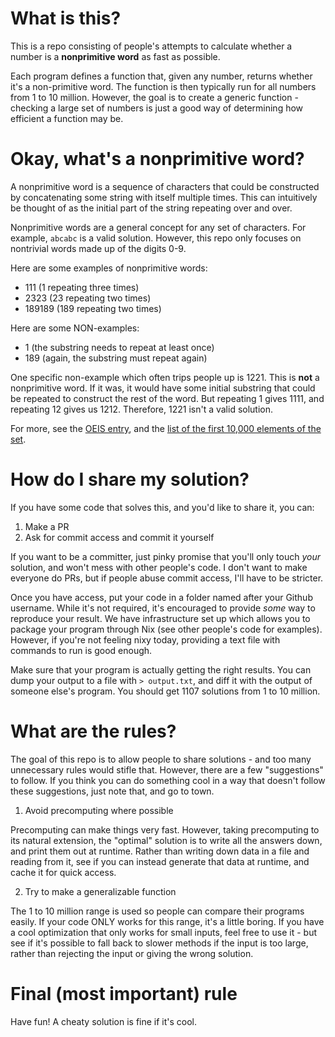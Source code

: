 # What is this?

This is a repo consisting of people's attempts to calculate whether a number is
a **nonprimitive word** as fast as possible.

Each program defines a function that, given any number, returns whether it's a
non-primitive word. The function is then typically run for all numbers from
1 to 10 million. However, the goal is to create a generic function - checking a
large set of numbers is just a good way of determining how efficient a function
may be.

# Okay, what's a nonprimitive word?

A nonprimitive word is a sequence of characters that could be constructed by
concatenating some string with itself multiple times. This can intuitively be
thought of as the initial part of the string repeating over and over.

Nonprimitive words are a general concept for any set of characters. For example,
`abcabc` is a valid solution. However, this repo only focuses on nontrivial
words made up of the digits 0-9.

Here are some examples of nonprimitive words:

- 111 (1 repeating three times)
- 2323 (23 repeating two times)
- 189189 (189 repeating two times)

Here are some NON-examples:

- 1 (the substring needs to repeat at least once)
- 189 (again, the substring must repeat again)

One specific non-example which often trips people up is 1221. This is **not** a
nonprimitive word. If it was, it would have some initial substring that could be
repeated to construct the rest of the word. But repeating 1 gives 1111, and
repeating 12 gives us 1212. Therefore, 1221 isn't a valid solution.

For more, see the [OEIS entry](https://oeis.org/A239019), and the [list of
the first 10,000 elements of the set](https://oeis.org/A239019/b239019.txt).

# How do I share my solution?

If you have some code that solves this, and you'd like to share it, you can:

1. Make a PR
1. Ask for commit access and commit it yourself

If you want to be a committer, just pinky promise that you'll only touch *your*
solution, and won't mess with other people's code. I don't want to make everyone
do PRs, but if people abuse commit access, I'll have to be stricter.

Once you have access, put your code in a folder named after your Github
username. While it's not required, it's encouraged to provide _some_ way to
reproduce your result. We have infrastructure set up which allows you to package
your program through Nix (see other people's code for examples). However, if
you're not feeling nixy today, providing a text file with commands to run is
good enough.

Make sure that your program is actually getting the right results. You can dump
your output to a file with `> output.txt`, and diff it with the output of
someone else's program. You should get 1107 solutions from 1 to 10 million.

# What are the rules?

The goal of this repo is to allow people to share solutions - and too many
unnecessary rules would stifle that. However, there are a few "suggestions" to
follow. If you think you can do something cool in a way that doesn't follow
these suggestions, just note that, and go to town.

1. Avoid precomputing where possible

Precomputing can make things very fast. However, taking precomputing to its
natural extension, the "optimal" solution is to write all the answers down, and
print them out at runtime. Rather than writing down data in a file and reading
from it, see if you can instead generate that data at runtime, and cache it for
quick access.

2. Try to make a generalizable function

The 1 to 10 million range is used so people can compare their programs easily.
If your code ONLY works for this range, it's a little boring. If you have a cool
optimization that only works for small inputs, feel free to use it - but see if
it's possible to fall back to slower methods if the input is too large, rather
than rejecting the input or giving the wrong solution.

# Final (most important) rule

Have fun! A cheaty solution is fine if it's cool.
